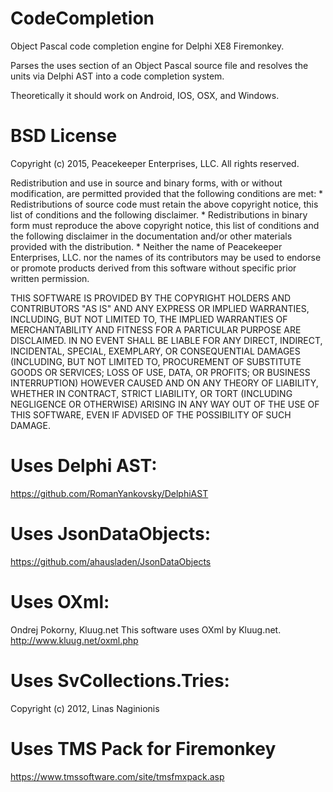 # CodeCompletion
Object Pascal code completion engine for Delphi XE8 Firemonkey.

Parses the uses section of an Object Pascal source file and resolves the units via Delphi AST into a code completion system.

Theoretically it should work on Android, IOS, OSX, and Windows.

# BSD License

Copyright (c) 2015, Peacekeeper Enterprises, LLC.
All rights reserved.

Redistribution and use in source and binary forms, with or without
modification, are permitted provided that the following conditions are met:
    * Redistributions of source code must retain the above copyright
      notice, this list of conditions and the following disclaimer.
    * Redistributions in binary form must reproduce the above copyright
      notice, this list of conditions and the following disclaimer in the
      documentation and/or other materials provided with the distribution.
    * Neither the name of Peacekeeper Enterprises, LLC. nor the
      names of its contributors may be used to endorse or promote products
      derived from this software without specific prior written permission.

THIS SOFTWARE IS PROVIDED BY THE COPYRIGHT HOLDERS AND CONTRIBUTORS "AS IS" AND
ANY EXPRESS OR IMPLIED WARRANTIES, INCLUDING, BUT NOT LIMITED TO, THE IMPLIED
WARRANTIES OF MERCHANTABILITY AND FITNESS FOR A PARTICULAR PURPOSE ARE
DISCLAIMED. IN NO EVENT SHALL <COPYRIGHT HOLDER> BE LIABLE FOR ANY
DIRECT, INDIRECT, INCIDENTAL, SPECIAL, EXEMPLARY, OR CONSEQUENTIAL DAMAGES
(INCLUDING, BUT NOT LIMITED TO, PROCUREMENT OF SUBSTITUTE GOODS OR SERVICES;
LOSS OF USE, DATA, OR PROFITS; OR BUSINESS INTERRUPTION) HOWEVER CAUSED AND
ON ANY THEORY OF LIABILITY, WHETHER IN CONTRACT, STRICT LIABILITY, OR TORT
(INCLUDING NEGLIGENCE OR OTHERWISE) ARISING IN ANY WAY OUT OF THE USE OF THIS
SOFTWARE, EVEN IF ADVISED OF THE POSSIBILITY OF SUCH DAMAGE.

# Uses Delphi AST:
https://github.com/RomanYankovsky/DelphiAST

# Uses JsonDataObjects:
https://github.com/ahausladen/JsonDataObjects

# Uses OXml:
Ondrej Pokorny, Kluug.net
This software uses OXml by Kluug.net.
http://www.kluug.net/oxml.php

# Uses SvCollections.Tries:
Copyright (c) 2012, Linas Naginionis

# Uses TMS Pack for Firemonkey
https://www.tmssoftware.com/site/tmsfmxpack.asp
